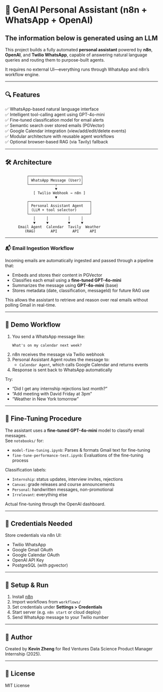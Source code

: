 # 🤖 GenAI Personal Assistant (n8n + WhatsApp + OpenAI)

## **The information below is generated using an LLM**

This project builds a fully automated **personal assistant** powered by **n8n**, **OpenAI**, and **Twilio WhatsApp**, capable of answering natural language queries and routing them to purpose-built agents.

It requires no external UI—everything runs through WhatsApp and n8n’s workflow engine.

---

## 🔍 Features

✅ WhatsApp-based natural language interface  
✅ Intelligent tool-calling agent using GPT-4o-mini  
✅ Fine-tuned classification model for email alerts  
✅ Semantic search over stored emails (PGVector)  
✅ Google Calendar integration (view/add/edit/delete events)  
✅ Modular architecture with reusable agent workflows  
✅ Optional browser-based RAG (via Tavily) fallback

---

## 🛠️ Architecture

```
          ┌────────────────────────┐
          │ WhatsApp Message (User)│
          └────────────┬───────────┘
                       ▼
             [ Twilio Webhook → n8n ]
                       ▼
          ┌────────────────────────────┐
          │ Personal Assistant Agent   │
          │ (LLM + tool selector)      │
          └────────────────────────────┘
             │     │         │     │
             ▼     ▼         ▼     ▼
      Email Agent  Calendar  Tavily  Weather
         (RAG)       API       API     API
```

---

### 📬 Email Ingestion Workflow

Incoming emails are automatically ingested and passed through a pipeline that:

- Embeds and stores their content in PGVector
- Classifies each email using a **fine-tuned GPT-4o-mini**
- Summarizes the message using **GPT-4o-mini** (base)
- Stores metadata (date, classification, messageId) for future RAG use

This allows the assistant to retrieve and reason over real emails without polling Gmail in real-time.

---

## 💬 Demo Workflow

1. You send a WhatsApp message like:
   ```
   What's on my calendar next week?
   ```
2. n8n receives the message via Twilio webhook
3. Personal Assistant Agent routes the message to:
   - `Calendar Agent`, which calls Google Calendar and returns events
4. Response is sent back to WhatsApp automatically

Try:
- “Did I get any internship rejections last month?”
- “Add meeting with David Friday at 3pm”
- “Weather in New York tomorrow”

---

## 🧠 Fine-Tuning Procedure

The assistant uses a **fine-tuned GPT-4o-mini** model to classify email messages.  
See `notebooks/` for:

- `model-fine-tuning.ipynb`: Parses & formats Gmail text for fine-tuning
- `fine-tune-performance-test.ipynb`: Evaluations of the fine-tuning process

Classification labels:
- `Internship`: status updates, interview invites, rejections
- `Canvas`: grade releases and course announcements
- `Personal`: handwritten messages, non-promotional
- `Irrelevant`: everything else

Actual fine-tuning through the OpenAI dashboard.

---

## 🔐 Credentials Needed

Store credentials via n8n UI:
- Twilio WhatsApp
- Google Gmail OAuth
- Google Calendar OAuth
- OpenAI API Key
- PostgreSQL (with pgvector)

---

## 🚀 Setup & Run

1. Install [n8n](https://docs.n8n.io/)
2. Import workflows from `workflows/`
3. Set credentials under **Settings > Credentials**
4. Start server (e.g. `n8n start` or cloud deploy)
5. Send WhatsApp message to your Twilio number

---

## 👤 Author

Created by **Kevin Zheng** for Red Ventures Data Science Product Manager Internship (2025).

---

## 📄 License

MIT License
